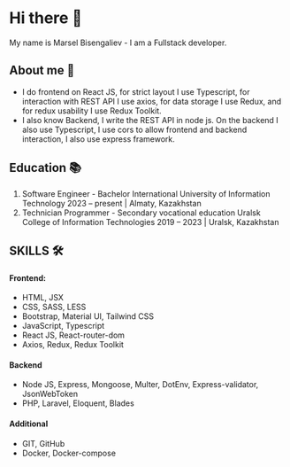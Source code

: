 # Hi there 👋
My name is Marsel Bisengaliev - I am a Fullstack developer.

## About me 📖
- I do frontend on React JS, for strict layout I use Typescript, for interaction with REST API I use axios, for data storage I use Redux, and for redux usability I use Redux Toolkit.
- I also know Backend, I write the REST API in node js. On the backend I also use Typescript, I use cors to allow frontend and backend interaction, I also use express framework.

## Education 📚
1. Software Engineer - Bachelor
   International University of Information Technology
   2023 – present | Almaty, Kazakhstan
2. Technician Programmer - Secondary vocational education
    Uralsk College of Information Technologies
    2019 – 2023 | Uralsk, Kazakhstan

## SKILLS 🛠
#### Frontend:
- HTML, JSX
- CSS, SASS, LESS
- Bootstrap, Material UI, Tailwind CSS
- JavaScript, Typescript
- React JS, React-router-dom
- Axios, Redux, Redux Toolkit
  
#### Backend
- Node JS, Express, Mongoose, Multer, DotEnv,
Express-validator, JsonWebToken
- PHP, Laravel, Eloquent, Blades
  
#### Additional
- GIT, GitHub
- Docker, Docker-compose




